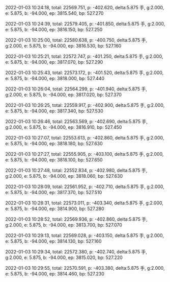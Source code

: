 2022-01-03 10:24:18, total: 22569.751, p: -402.620, delta:5.875 手, g:2.000, e: 5.875, b: -94.000, ep: 3815.540, bp: 527.270

2022-01-03 10:24:39, total: 22579.405, p: -401.850, delta:5.875 手, g:2.000, e: 5.875, b: -94.000, ep: 3816.150, bp: 527.250

2022-01-03 10:25:00, total: 22580.638, p: -400.750, delta:5.875 手, g:2.000, e: 5.875, b: -94.000, ep: 3816.530, bp: 527.160

2022-01-03 10:25:21, total: 22572.747, p: -401.250, delta:5.875 手, g:2.000, e: 5.875, b: -94.000, ep: 3817.070, bp: 527.290

2022-01-03 10:25:43, total: 22573.172, p: -401.520, delta:5.875 手, g:2.000, e: 5.875, b: -94.000, ep: 3818.000, bp: 527.440

2022-01-03 10:26:04, total: 22564.299, p: -401.940, delta:5.875 手, g:2.000, e: 5.875, b: -94.000, ep: 3817.020, bp: 527.370

2022-01-03 10:26:25, total: 22559.917, p: -402.900, delta:5.875 手, g:2.000, e: 5.875, b: -94.000, ep: 3817.340, bp: 527.530

2022-01-03 10:26:46, total: 22563.569, p: -402.690, delta:5.875 手, g:2.000, e: 5.875, b: -94.000, ep: 3816.910, bp: 527.450

2022-01-03 10:27:07, total: 22553.613, p: -402.860, delta:5.875 手, g:2.000, e: 5.875, b: -94.000, ep: 3818.180, bp: 527.630

2022-01-03 10:27:27, total: 22555.905, p: -403.100, delta:5.875 手, g:2.000, e: 5.875, b: -94.000, ep: 3818.100, bp: 527.650

2022-01-03 10:27:48, total: 22552.834, p: -402.980, delta:5.875 手, g:2.000, e: 5.875, b: -94.000, ep: 3818.060, bp: 527.630

2022-01-03 10:28:09, total: 22561.952, p: -402.710, delta:5.875 手, g:2.000, e: 5.875, b: -94.000, ep: 3817.370, bp: 527.510

2022-01-03 10:28:31, total: 22573.011, p: -403.340, delta:5.875 手, g:2.000, e: 5.875, b: -94.000, ep: 3814.900, bp: 527.280

2022-01-03 10:28:52, total: 22569.936, p: -402.860, delta:5.875 手, g:2.000, e: 5.875, b: -94.000, ep: 3813.700, bp: 527.070

2022-01-03 10:29:13, total: 22569.028, p: -403.150, delta:5.875 手, g:2.000, e: 5.875, b: -94.000, ep: 3814.130, bp: 527.160

2022-01-03 10:29:34, total: 22572.380, p: -402.740, delta:5.875 手, g:2.000, e: 5.875, b: -94.000, ep: 3815.020, bp: 527.220

2022-01-03 10:29:55, total: 22570.591, p: -403.380, delta:5.875 手, g:2.000, e: 5.875, b: -94.000, ep: 3814.460, bp: 527.230